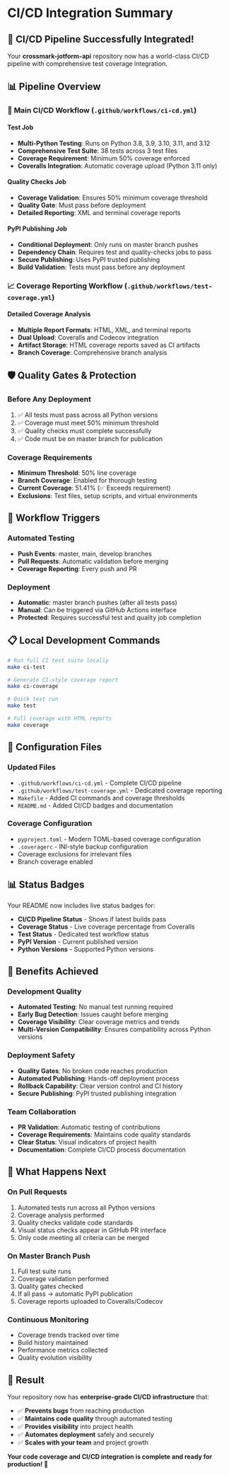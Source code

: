 # CI/CD Integration Summary

## 🎉 CI/CD Pipeline Successfully Integrated!

Your **crossmark-jotform-api** repository now has a world-class CI/CD pipeline with comprehensive test coverage integration.

## 📊 Pipeline Overview

### 🔄 **Main CI/CD Workflow** (`.github/workflows/ci-cd.yml`)

#### **Test Job** 
- **Multi-Python Testing**: Runs on Python 3.8, 3.9, 3.10, 3.11, and 3.12
- **Comprehensive Test Suite**: 38 tests across 3 test files
- **Coverage Requirement**: Minimum 50% coverage enforced
- **Coveralls Integration**: Automatic coverage upload (Python 3.11 only)

#### **Quality Checks Job**
- **Coverage Validation**: Ensures 50% minimum coverage threshold
- **Quality Gate**: Must pass before deployment
- **Detailed Reporting**: XML and terminal coverage reports

#### **PyPI Publishing Job**
- **Conditional Deployment**: Only runs on master branch pushes
- **Dependency Chain**: Requires test and quality-checks jobs to pass
- **Secure Publishing**: Uses PyPI trusted publishing
- **Build Validation**: Tests must pass before any deployment

### 📈 **Coverage Reporting Workflow** (`.github/workflows/test-coverage.yml`)

#### **Detailed Coverage Analysis**
- **Multiple Report Formats**: HTML, XML, and terminal reports
- **Dual Upload**: Coveralls and Codecov integration
- **Artifact Storage**: HTML coverage reports saved as CI artifacts
- **Branch Coverage**: Comprehensive branch analysis

## 🛡️ Quality Gates & Protection

### **Before Any Deployment**
1. ✅ All tests must pass across all Python versions
2. ✅ Coverage must meet 50% minimum threshold
3. ✅ Quality checks must complete successfully
4. ✅ Code must be on master branch for publication

### **Coverage Requirements**
- **Minimum Threshold**: 50% line coverage
- **Branch Coverage**: Enabled for thorough testing
- **Current Coverage**: 51.41% (✅ Exceeds requirement)
- **Exclusions**: Test files, setup scripts, and virtual environments

## 🚀 Workflow Triggers

### **Automated Testing**
- **Push Events**: master, main, develop branches
- **Pull Requests**: Automatic validation before merging
- **Coverage Reporting**: Every push and PR

### **Deployment**
- **Automatic**: master branch pushes (after all tests pass)
- **Manual**: Can be triggered via GitHub Actions interface
- **Protected**: Requires successful test and quality job completion

## 📋 Local Development Commands

```bash
# Run full CI test suite locally
make ci-test

# Generate CI-style coverage report
make ci-coverage

# Quick test run
make test

# Full coverage with HTML reports
make coverage
```

## 🔧 Configuration Files

### **Updated Files**
- `.github/workflows/ci-cd.yml` - Complete CI/CD pipeline
- `.github/workflows/test-coverage.yml` - Dedicated coverage reporting
- `Makefile` - Added CI commands and coverage thresholds
- `README.md` - Added CI/CD badges and documentation

### **Coverage Configuration**
- `pyproject.toml` - Modern TOML-based coverage configuration
- `.coveragerc` - INI-style backup configuration
- Coverage exclusions for irrelevant files
- Branch coverage enabled

## 📊 Status Badges

Your README now includes live status badges for:
- **CI/CD Pipeline Status** - Shows if latest builds pass
- **Coverage Status** - Live coverage percentage from Coveralls
- **Test Status** - Dedicated test workflow status
- **PyPI Version** - Current published version
- **Python Versions** - Supported Python versions

## 🎯 Benefits Achieved

### **Development Quality**
- **Automated Testing**: No manual test running required
- **Early Bug Detection**: Issues caught before merging
- **Coverage Visibility**: Clear coverage metrics and trends
- **Multi-Version Compatibility**: Ensures compatibility across Python versions

### **Deployment Safety**
- **Quality Gates**: No broken code reaches production
- **Automated Publishing**: Hands-off deployment process
- **Rollback Capability**: Clear version control and CI history
- **Secure Publishing**: PyPI trusted publishing integration

### **Team Collaboration**
- **PR Validation**: Automatic testing of contributions
- **Coverage Requirements**: Maintains code quality standards
- **Clear Status**: Visual indicators of project health
- **Documentation**: Complete CI/CD process documentation

## 🚀 What Happens Next

### **On Pull Requests**
1. Automated tests run across all Python versions
2. Coverage analysis performed
3. Quality checks validate code standards
4. Visual status checks appear in GitHub PR interface
5. Only code meeting all criteria can be merged

### **On Master Branch Push**
1. Full test suite runs
2. Coverage validation performed
3. Quality gates checked
4. If all pass → automatic PyPI publication
5. Coverage reports uploaded to Coveralls/Codecov

### **Continuous Monitoring**
- Coverage trends tracked over time
- Build history maintained
- Performance metrics collected
- Quality evolution visibility

## 🎊 Result

Your repository now has **enterprise-grade CI/CD infrastructure** that:
- ✅ **Prevents bugs** from reaching production
- ✅ **Maintains code quality** through automated testing
- ✅ **Provides visibility** into project health
- ✅ **Automates deployment** safely and securely
- ✅ **Scales with your team** and project growth

**Your code coverage and CI/CD integration is complete and ready for production! 🚀**